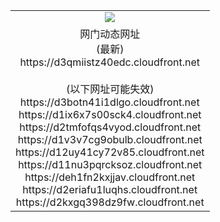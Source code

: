 ﻿<table>
  <tr></tr>
  <tr><td colspan=2 align=center><img src="https://d3qmiistz40edc.cloudfront.net/Up/oGate.jpg" /></td></tr>
  <tr><td colspan=2 align=center>网门动态网址<br/>(最新)
<br>https://d3qmiistz40edc.cloudfront.net
<br/><br/>(以下网址可能失效)
<br>https://d3botn41i1dlgo.cloudfront.net
<br>https://d1ix6x7s00sck4.cloudfront.net
<br>https://d2tmfofqs4vyod.cloudfront.net
<br>https://d1v3v7cg9obulb.cloudfront.net
<br>https://d12uy41cy72v85.cloudfront.net
<br>https://d11nu3pqrcksoz.cloudfront.net
<br>https://deh1fn2kxjjav.cloudfront.net
<br>https://d2eriafu1luqhs.cloudfront.net
<br>https://d2kxgq398dz9fw.cloudfront.net
    </td>
  </tr>
</table>
